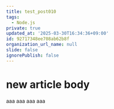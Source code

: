 ```yaml
---
title: test_post010
tags:
  - Node.js
private: true
updated_at: '2025-03-30T16:34:36+09:00'
id: 92717348ee708ab62b8f
organization_url_name: null
slide: false
ignorePublish: false
---
```

# new article body
aaa
aaa
aaa
aaa

